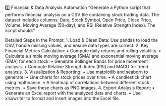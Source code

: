 2️⃣ Financial & Data Analysis Automation
“Generate a Python script that performs financial analysis on a CSV file containing stock trading data. The dataset includes columns: Date, Stock Symbol, Open Price, Close Price, Volume, Moving Average (50-day), and RSI (Relative Strength Index). The script should:”

Detailed Steps in the Prompt:
	1.	Load & Clean Data: Use pandas to load the CSV, handle missing values, and ensure data types are correct.
	2.	Key Financial Metrics Calculation:
	•	Compute daily returns and rolling volatility.
	•	Calculate a simple moving average (SMA) and exponential moving average (EMA) for each stock.
	•	Generate Bollinger Bands for price movement analysis.
	•	Compute Relative Strength Index (RSI) and MACD for trend analysis.
	3.	Visualization & Reporting:
	•	Use matplotlib and seaborn to generate:
	•	Line charts for stock prices over time.
	•	A candlestick chart using mplfinance.
	•	A heatmap of correlations between different stock metrics.
	•	Save these charts as PNG images.
	4.	Export Analysis Report:
	•	Generate an Excel report with the analyzed data and charts.
	•	Use xlsxwriter to format and insert images into the Excel file.